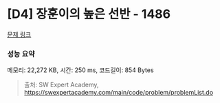 # [D4] 장훈이의 높은 선반 - 1486 

[문제 링크](https://swexpertacademy.com/main/code/problem/problemDetail.do?contestProbId=AV2b7Yf6ABcBBASw) 

### 성능 요약

메모리: 22,272 KB, 시간: 250 ms, 코드길이: 854 Bytes



> 출처: SW Expert Academy, https://swexpertacademy.com/main/code/problem/problemList.do